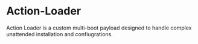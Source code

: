 # Action-Loader
Action Loader is a custom multi-boot payload designed to handle complex unattended installation and confiugrations.
